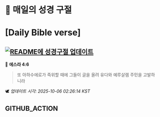 # 🙏 매일의 성경 구절
# [Daily Bible verse]
## [![README에 성경구절 업데이트](https://github.com/DONGSUKA/first_test/actions/workflows/update-readme-bible.yml/badge.svg)](https://github.com/DONGSUKA/first_test/actions/workflows/update-readme-bible.yml)
<!-- START_BIBLE_VERSE -->
📖 **에스라 4:6**
> 또 아하수에로가 즉위할 때에 그들이 글을 올려 유다와 예루살렘 주민을 고발하니라

🕊️ _업데이트 시각: 2025-10-06 02:26:14 KST_
  <!-- END_BIBLE_VERSE -->
## GITHUB_ACTION
